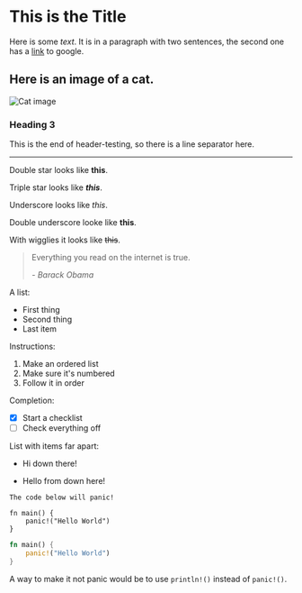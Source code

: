 # This is the Title

Here is some *text*. It is in a paragraph with two sentences, the second one has a [link](https://google.com) to google.

## Here is an image of a cat.

![Cat image](https://upload.wikimedia.org/wikipedia/commons/thumb/3/3a/Cat03.jpg/1200px-Cat03.jpg)

### Heading 3

This is the end of header-testing, so there is a line separator here.

---

Double star looks like **this**.

Triple star looks like ***this***.

Underscore looks like _this_.

Double underscore looke like __this__.

With wigglies it looks like ~~this~~.

> Everything you read on the internet is true. 
>
> *- Barack Obama*

A list:
 - First thing
 - Second thing
 - Last item

Instructions:
 1. Make an ordered list
 2. Make sure it's numbered
 3. Follow it in order

Completion:
 - [x] Start a checklist
 - [ ] Check everything off

List with items far apart:
 - Hi down there!


 - Hello  from down here!

```{warning}
The code below will panic!
```

```
fn main() {
    panic!("Hello World")
}
```

```rust
fn main() {
    panic!("Hello World")
}
```

A way to make it not panic would be to use `println!()` instead of `panic!()`.

